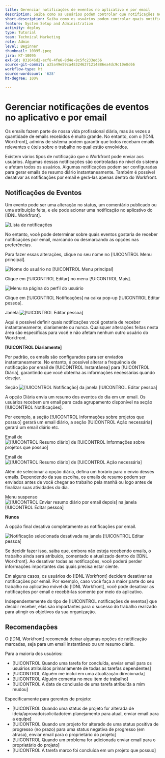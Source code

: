 ```yaml
---
title: Gerenciar notificações de eventos no aplicativo e por email
description: Saiba como os usuários podem controlar que notificações no aplicativo e por email receber para que recebam emails relevantes e úteis sobre seu trabalho.
short-description: Saiba como os usuários podem controlar quais notificações eles recebem por email e no aplicativo.
feature: System Setup and Administration
activity: deploy
type: Tutorial
team: Technical Marketing
role: Admin
level: Beginner
thumbnail: 10095.jpeg
jira: KT-10095
exl-id: 831646d2-ecf8-4fe6-8d4e-8c5fc233ed56
source-git-commit: a25a49e59ca483246271214886ea4dc9c10e8d66
workflow-type: ht
source-wordcount: '628'
ht-degree: 100%

---
```


# Gerenciar notificações de eventos no aplicativo e por email

Os emails fazem parte de nossa vida profissional diária, mas às vezes a quantidade de emails recebidos é muito grande. No entanto, com o [!DNL Workfront], admins de sistema podem garantir que todos recebam emails relevantes e úteis sobre o trabalho no qual estão envolvidos.

Existem vários tipos de notificação que o Workfront pode enviar aos usuários. Algumas dessas notificações são controladas no nível do sistema e afetam todos os usuários. Algumas notificações podem ser configuradas para gerar emails de resumo diário instantaneamente. Também é possível desativar as notificações por email e gerá-las apenas dentro do Workfront.

## Notificações de Eventos

Um evento pode ser uma alteração no status, um comentário publicado ou uma atribuição feita, e ele pode acionar uma notificação no aplicativo do [!DNL Workfront].

![Lista de notificações](assets/admin-fund-user-notifications-01.png)

No entanto, você pode determinar sobre quais eventos gostaria de receber notificações por email, marcando ou desmarcando as opções nas preferências.

Para fazer essas alterações, clique no seu nome no [!UICONTROL Menu principal].

![Nome do usuário no [!UICONTROL Menu principal]](assets/admin-fund-user-notifications-02.png)

Clique em [!UICONTROL Editar] no menu [!UICONTROL Mais].

![Menu na página do perfil do usuário](assets/admin-fund-user-notifications-03.png)

Clique em [!UICONTROL Notificações] na caixa pop-up [!UICONTROL Editar pessoa].

Janela ![[!UICONTROL Editar pessoa]](assets/admin-fund-user-notifications-04.png)

Aqui é possível definir quais notificações você gostaria de receber instantaneamente, diariamente ou nunca. Quaisquer alterações feitas nesta área são específicas para você e não afetam nenhum outro usuário do Workfront.

**[!UICONTROL Diariamente]**

Por padrão, os emails são configurados para ser enviados instantaneamente. No entanto, é possível alterar a frequência de notificação por email de [!UICONTROL Instantânea] para [!UICONTROL Diária], garantindo que você obtenha as informações necessárias quando desejar.

Seção ![[!UICONTROL Notificação] da janela [!UICONTROL Editar pessoa]](assets/admin-fund-user-notifications-05.png)

A opção Diária envia um resumo dos eventos do dia em um email. Os usuários recebem um email para cada agrupamento disponível na seção [!UICONTROL Notificações].

Por exemplo, a seção [!UICONTROL Informações sobre projetos que possuo] gerará um email diário, a seção [!UICONTROL Ação necessária] gerará um email diário etc.

Email de ![[!UICONTROL Resumo diário] de [!UICONTROL Informações sobre projetos que possuo]](assets/admin-fund-user-notifications-06.png)

Email de ![[!UICONTROL Resumo diário] de [!UICONTROL Ação necessária]](assets/admin-fund-user-notifications-07.png)

Além de selecionar a opção diária, defina um horário para o envio desses emails. Dependendo da sua escolha, os emails de resumo podem ser enviados antes de você chegar ao trabalho pela manhã ou logo antes de finalizar suas atividades do dia.

Menu suspenso ![[!UICONTROL Enviar resumo diário por email depois] na janela [!UICONTROL Editar pessoa]](assets/admin-fund-user-notifications-08.png)

**Nunca**

A opção final desativa completamente as notificações por email.

![Notificação selecionada desativada na janela [!UICONTROL Editar pessoa]](assets/admin-fund-user-notifications-09.png)

Se decidir fazer isso, saiba que, embora não esteja recebendo emails, o trabalho ainda será atribuído, comentado e atualizado dentro do [!DNL Workfront]. Ao desativar todas as notificações, você poderá perder informações importantes das quais precisa estar ciente.

Em alguns casos, os usuários do [!DNL Workfront] decidem desativar as notificações por email. Por exemplo, caso você faça a maior parte do seu trabalho no aplicativo móvel do [!DNL Workfront], você pode desativar as notificações por email e recebê-las somente por meio do aplicativo.

Independentemente do tipo de [!UICONTROL notificações de eventos] que decidir receber, elas são importantes para o sucesso do trabalho realizado para atingir os objetivos da sua organização.


## Recomendações

O [!DNL Workfront] recomenda deixar algumas opções de notificação marcadas, seja para um email instantâneo ou um resumo diário.

Para a maioria dos usuários:

* [!UICONTROL Quando uma tarefa for concluída, enviar email para os usuários atribuídos primariamente de todas as tarefas dependentes]
* [!UICONTROL Alguém me inclui em uma atualização direcionada]
* [!UICONTROL Alguém comenta no meu item de trabalho]
* [!UICONTROL A data de conclusão de uma tarefa atribuída a mim mudou]


Especificamente para gerentes de projeto:

* [!UICONTROL Quando uma status de projeto for alterada de ideia/aprovado/solicitado/em planejamento para atual, enviar email para a equipe]
* [!UICONTROL Quando um projeto for alterado de uma status positiva de progresso (no prazo) para uma status negativa de progresso (em atraso), enviar email para o proprietário do projeto]
* [!UICONTROL Quando um problema for adicionada enviar email para o proprietário do projeto]
* [!UICONTROL A tarefa marco foi concluída em um projeto que possuo]


<!---
learn more URLs
Email notifications
guide: manage your notifications
--->
